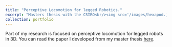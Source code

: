 ```yaml
---
title: "Perceptive Locomotion for legged Robotics."
excerpt: "Masters thesis with the CSIRO<br/><img src='/images/hexapod.jpg' width='60%'>"
collection: portfolio
---
```


Part of my research is focused on perceptive locomotion for legged robots in 3D. You can read the paper I developed from my master thesis [here](http://raabuchanan.com/publication/ral_2019).